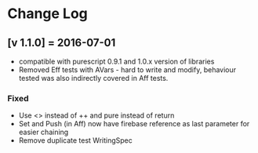 # Change Log

## [v 1.1.0] = 2016-07-01

 * compatible with purescript 0.9.1 and 1.0.x version of libraries
 * Removed Eff tests with AVars - hard to write and modify, behaviour tested was also indirectly covered in Aff tests.

### Fixed

* Use <> instead of ++ and pure instead of return
* Set and Push (in Aff) now have firebase reference as last parameter for easier chaining
* Remove duplicate test WritingSpec

